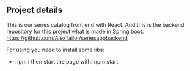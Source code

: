 ## Project details
This is our series catalog front end with React.
And this is the backend repository for this project what is made in Spring boot.
https://github.com/AlexTailor/seriesappbackend

For using you need to install some libs:
- npm i then start the page with: npm start
